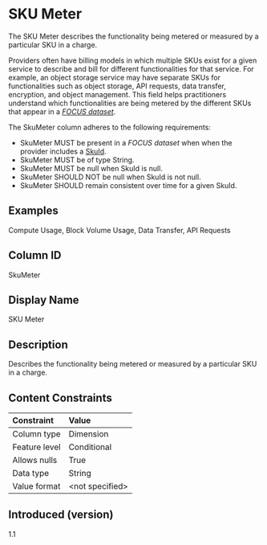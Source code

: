 # SKU Meter

The SKU Meter describes the functionality being metered or measured by a particular SKU in a charge.

Providers often have billing models in which multiple SKUs exist for a given service to describe and bill for different functionalities for that service. For example, an object storage service may have separate SKUs for functionalities such as object storage, API requests, data transfer, encryption, and object management. This field helps practitioners understand which functionalities are being metered by the different SKUs that appear in a [*FOCUS dataset*](#glossary:FOCUS-dataset).

The SkuMeter column adheres to the following requirements:

* SkuMeter MUST be present in a *FOCUS dataset* when when the provider includes a [SkuId](#skuid).
* SkuMeter MUST be of type String.
* SkuMeter MUST be null when SkuId is null.
* SkuMeter SHOULD NOT be null when SkuId is not null.
* SkuMeter SHOULD remain consistent over time for a given SkuId.

## Examples

Compute Usage, Block Volume Usage, Data Transfer, API Requests

## Column ID

SkuMeter

## Display Name

SKU Meter

## Description

Describes the functionality being metered or measured by a particular SKU in a charge.

## Content Constraints

|    Constraint   |      Value       |
|:----------------|:-----------------|
| Column type     | Dimension        |
| Feature level   | Conditional      |
| Allows nulls    | True             |
| Data type       | String           |
| Value format    | \<not specified> |

## Introduced (version)

1.1
